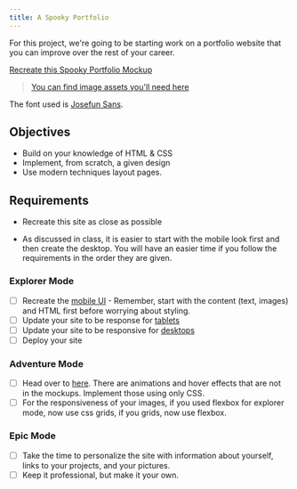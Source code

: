 ```yaml
---
title: A Spooky Portfolio
---
```


For this project, we're going to be starting work on a portfolio website that you can improve over the rest of your career.

[Recreate this Spooky Portfolio Mockup](https://github.com/suncoast-devs/handbook/blob/master/curriculum/fundamentals/modules/html-css/projects/mobile.png?raw=true)

> [You can find image assets you'll need here](https://github.com/suncoast-devs/handbook/tree/master/curriculum/fundamentals/modules/html-css/projects/assets)

The font used is [Josefun Sans](https://fonts.google.com/specimen/Josefin+Sans).

## Objectives

- Build on your knowledge of HTML & CSS
- Implement, from scratch, a given design
- Use modern techniques layout pages.

## Requirements

- Recreate this site as close as possible

- As discussed in class, it is easier to start with the mobile look first and then create the desktop. You will have an easier time if you follow the requirements in the order they are given.

### Explorer Mode

- [ ] Recreate the [mobile UI](https://github.com/suncoast-devs/handbook/blob/master/curriculum/fundamentals/modules/html-css/projects/mobile.png?raw=true) - Remember, start with the content (text, images) and HTML first before worrying about styling.
- [ ] Update your site to be response for [tablets](https://github.com/suncoast-devs/handbook/blob/master/curriculum/fundamentals/modules/html-css/projects/tablet.png?raw=true)
- [ ] Update your site to be responsive for [desktops](https://github.com/suncoast-devs/handbook/blob/master/curriculum/fundamentals/modules/html-css/projects/desktop.png?raw=true)
- [ ] Deploy your site

### Adventure Mode

- [ ] Head over to [here](https://halloween-portfolio-markdewey.netlify.com/). There are animations and hover effects that are not in the mockups. Implement those using only CSS.
- [ ] For the responsiveness of your images, if you used flexbox for explorer mode, now use css grids, if you grids, now use flexbox.

### Epic Mode

- [ ] Take the time to personalize the site with information about yourself, links to your projects, and your pictures.
- [ ] Keep it professional, but make it your own.
